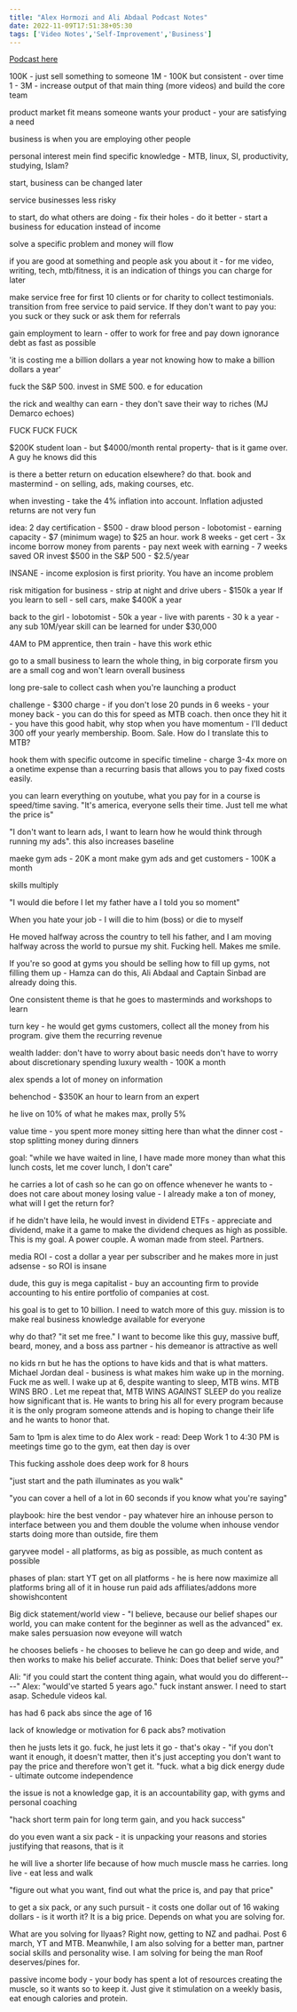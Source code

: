 ```yaml
---
title: "Alex Hormozi and Ali Abdaal Podcast Notes"
date: 2022-11-09T17:51:38+05:30
tags: ['Video Notes','Self-Improvement','Business']
---
```

[Podcast here](https://www.youtube.com/watch?v=sdd4BST87ks)

100K - just sell something to someone
1M - 100K but consistent - over time
1 - 3M - increase output of that main thing (more videos) and build the core team

product market fit means someone wants your product - your are satisfying a need

business is when you are employing other people

personal interest mein find specific knowledge - MTB, linux, SI, productivity, studying, Islam?

start, business can be changed later

service businesses less risky

to start, do what others are doing - fix their holes - do it better - start a business for education instead of income

solve a specific problem and money will flow

if you are good at something and people ask you about it -  for me video, writing, tech, mtb/fitness, it is an indication of things you can charge for later

make service free for first 10 clients or for charity to collect testimonials. transition from free service to paid service. If they don't want to pay you: you suck or they suck or ask them for referrals

gain employment to learn - offer to work for free and pay down ignorance debt as fast as possible

'it is costing me a billion dollars a year not knowing how to make a billion dollars a year'

fuck the S&P 500. invest in SME 500. e for education

the rick and wealthy can earn - they don't save their way to riches (MJ Demarco echoes)

FUCK FUCK  FUCK

$200K student loan -  but $4000/month rental property- that is it game over. A guy he knows did this

is there a better return on education elsewhere? do that. book and mastermind - on selling, ads, making courses, etc.

when investing - take the 4% inflation into account. Inflation adjusted returns are not very fun

idea: 2 day certification - $500 - draw blood person - lobotomist - earning capacity - $7 (minimum wage) to $25 an hour.
work 8 weeks - get cert - 3x income
borrow money from parents - pay next week with earning - 7 weeks saved
OR
invest $500 in the S&P 500 - $2.5/year

INSANE - income explosion is first priority. You have an income problem

risk mitigation for business - strip at night and drive ubers - $150k  a year
If you learn to sell - sell cars, make $400K a year

back to the girl - lobotomist - 50k a year - live with parents - 30 k  a year - any sub 10M/year skill can be learned for under $30,000

4AM to PM apprentice, then train - have this work ethic

go to  a small business to learn the whole thing, in  big corporate firsm you are a small cog and won't learn overall business

long pre-sale to collect cash when you're launching a product

challenge - $300 charge - if you don't lose 20 punds in 6 weeks - your money back - you can do this for speed as MTB coach.
then once they hit it - you have this good habit, why stop when you have momentum - I'll  deduct 300 off your yearly membership. Boom. Sale. How do I translate this to MTB?

hook them with specific outcome in specific timeline - charge 3-4x more on a onetime expense than a recurring basis that allows you to pay fixed costs easily.

you can learn everything on youtube, what you pay for in a course is speed/time saving. "It's america, everyone sells their time. Just tell me what the price is"

"I don't want to learn ads, I want to learn how he would think through running my ads".
this also increases baseline

maeke gym ads - 20K a mont
make gym ads and get customers - 100K a month

skills multiply

"I would die before I let my father have a I told you so moment"

When you hate your job - I will die to him (boss) or die to myself

He moved halfway across the country to tell his father, and I am moving halfway across the world to pursue my shit. Fucking hell. Makes me smile.

If you're so good at gyms you should be selling how to fill up gyms, not filling them up - Hamza can do this, Ali Abdaal and Captain Sinbad are already doing this.

One consistent theme is that he goes to masterminds and workshops to learn

turn key - he would get gyms customers, collect all the money from his program. give them the recurring revenue

wealth ladder:
don't have to worry about basic needs
don't have to worry about discretionary spending
luxury wealth - 100K a month

alex spends a lot of money on information

behenchod - $350K an hour to learn from an expert

he live on 10% of what he makes max, prolly 5%

value time - you spent more money sitting here than what the dinner cost - stop splitting money during dinners

goal: "while we have waited in line, I have made more money than what this lunch costs, let me cover lunch, I don't care"

he carries a lot of cash so he can go on offence whenever he wants to - does not care about money losing value - I already make a ton of money, what will I get the return for?

if he didn't have leila, he would invest in dividend ETFs - appreciate and dividend, make it a game to make the dividend cheques as high as possible. This is my goal. A power couple. A woman made from steel. Partners.

media ROI - cost a dollar a year per subscriber and he makes more in just adsense - so ROI is insane

dude, this guy is mega capitalist - buy an accounting firm to provide accounting to his entire portfolio of companies at cost.

his goal is to get to 10 billion. I need to watch more of this guy. mission is to make real business knowledge available for everyone

why do that?
"it set me free." I want to become like this guy, massive buff, beard, money, and a boss ass partner - his demeanor is attractive as well

no kids rn but he has the options to have kids and that is what matters. Michael Jordan deal - business is what makes him wake up in the morning. Fuck me as well. I wake up at 6, despite wanting to sleep, MTB wins. MTB WINS BRO . Let me repeat that, MTB WINS AGAINST SLEEP do you realize how significant that is. He wants to bring his all for every program because it is the only program someone attends and is hoping to change their life and he wants to honor that.

5am to 1pm is alex time to do Alex work - read: Deep Work
1 to 4:30 PM is meetings time
go to the gym, eat then day is over

This fucking asshole does deep work for 8 hours

"just start and the path illuminates as you walk"

"you can cover a hell of a lot in 60 seconds if you know what you're saying"

playbook:
hire the best vendor - pay whatever
hire an inhouse person to interface between you and them
double the volume
when inhouse vendor starts doing more than outside, fire them

garyvee model - all platforms, as big as possible, as much content as possible

phases of plan:
start YT
get on all platforms - he is here now
maximize all platforms
bring all of it in house
run paid ads
affiliates/addons
more showishcontent

Big dick statement/world view - "I believe, because our belief shapes our world, you can make content for the beginner as well as the advanced"
ex. make sales persuasion now eveyone will watch

he chooses beliefs - he chooses to believe he can go deep and wide, and then works to make his belief accurate.  Think: Does that belief serve you?"

Ali: "if you could start the content thing again, what would you do different----"
Alex: "would've started  5 years ago." fuck instant answer. I need to start asap. Schedule videos kal.

has had 6 pack abs since the age of 16

lack of knowledge or motivation for 6 pack abs? motivation

then he justs lets it go. fuck, he just lets it go - that's okay - "if you don't want it enough, it doesn't matter, then it's just accepting you don't want to pay the price and therefore won't get it. "fuck. what a big dick energy dude - ultimate outcome independence

the issue is not a knowledge gap, it is an accountability gap, with gyms and personal coaching

"hack short term pain for long term gain, and you hack success"

do you even want a six pack - it is unpacking your reasons and stories justifying that reasons, that is it

he will live a shorter life because of how much muscle mass he carries. long live - eat less and walk

"figure out what you want, find out what the price is, and pay that price"

to get a six pack, or any such pursuit - it costs one dollar out of 16 waking dollars - is it worth it? It is a big price. Depends on what you are solving for.

What are you solving for Ilyaas?
Right now, getting to NZ and padhai. Post 6 march, YT and MTB. Meanwhile, I am also solving for a better man, partner social skills and personality wise. I am solving for being the man Roof deserves/pines for.

passive income body - your body has spent a lot of resources creating the muscle, so it wants so to keep it. Just give it stimulation on a weekly basis, eat enough calories and protein.
